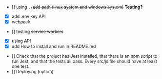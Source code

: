 
- [] using `./`~~add path (linux system and windows system)~~ **Testing?**
- [X] add .env key API
- [X] webpack
- [] testing ~~service workers~~ 
- [X] using API
- [X] add How to install and run in README.md
- [] Check that the project has Jest installed, that there is an npm script to run Jest, and that the tests all pass. Every src/js file should have at least one test.
- [] Deploying (option)